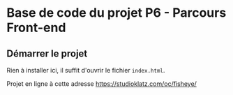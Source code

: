 # Base de code du projet P6 - Parcours Front-end

## Démarrer le projet

Rien à installer ici, il suffit d'ouvrir le fichier `index.html`.

Projet en ligne à cette adresse https://studioklatz.com/oc/fisheye/
